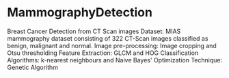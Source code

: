 # MammographyDetection
Breast Cancer Detection from CT Scan images
Dataset: MIAS mammography dataset consisting of 322 CT-Scan images classified as benign, malignant and normal.
Image pre-processing: Image cropping and Otsu thresholding
Feature Extraction: GLCM and HOG
Classification Algorithms: k-nearest neighbours and Naive Bayes'
Optimization Technique: Genetic Algorithm

